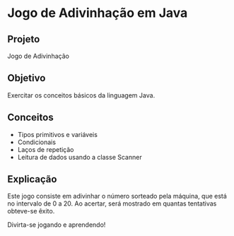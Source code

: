 # Jogo de Adivinhação em Java

## Projeto
Jogo de Adivinhação

## Objetivo
Exercitar os conceitos básicos da linguagem Java.

## Conceitos
- Tipos primitivos e variáveis
- Condicionais
- Laços de repetição
- Leitura de dados usando a classe Scanner

## Explicação
Este jogo consiste em adivinhar o número sorteado pela máquina, que está no intervalo de 0 a 20. 
Ao acertar, será mostrado em quantas tentativas obteve-se êxito.

Divirta-se jogando e aprendendo!
